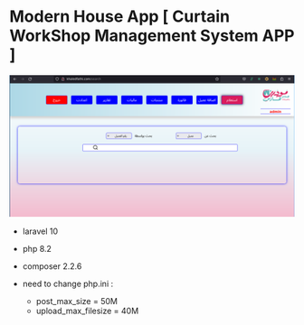 
# Modern House App [ Curtain WorkShop Management System APP ]

![img](https://github.com/khaledfathi/ModernHouse/blob/main/Diagrams/a.png?raw=true)

- laravel 10
- php 8.2 
- composer 2.2.6

- need to change php.ini : 
    - post_max_size = 50M
    - upload_max_filesize = 40M
